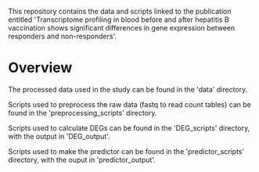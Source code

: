 This repository contains the data and scripts linked to the publication entitled 'Transcriptome profiling in blood before and after hepatitis B vaccination shows significant differences in gene expression between responders and non-responders'.

# Overview

The processed data used in the study can be found in the 'data' directory.

Scripts used to preprocess the raw data (fastq to read count tables) can be found in the 'preprocessing_scripts' directory.

Scripts used to calculate DEGs can be found in the 'DEG_scripts' directory, with the output in 'DEG_output'.

Scripts used to make the predictor can be found in the 'predictor_scripts' directory, with the ouput in 'predictor_output'.
